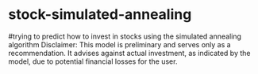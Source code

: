 # stock-simulated-annealing
#trying to predict how to invest in stocks using the simulated annealing algorithm
Disclaimer: This model is preliminary and serves only as a recommendation. It advises against actual investment, as indicated by the model, due to potential financial losses for the user.





